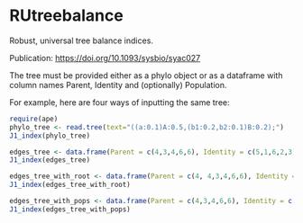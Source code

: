 # RUtreebalance

Robust, universal tree balance indices.

Publication: https://doi.org/10.1093/sysbio/syac027

The tree must be provided either as a phylo object or as a dataframe with column names Parent, Identity and (optionally) Population.

For example, here are four ways of inputting the same tree:

``` r
require(ape)
phylo_tree <- read.tree(text="((a:0.1)A:0.5,(b1:0.2,b2:0.1)B:0.2);")
J1_index(phylo_tree)

edges_tree <- data.frame(Parent = c(4,3,4,6,6), Identity = c(5,1,6,2,3))
J1_index(edges_tree)

edges_tree_with_root <- data.frame(Parent = c(4, 4,3,4,6,6), Identity = c(4, 5,1,6,2,3))
J1_index(edges_tree_with_root)

edges_tree_with_pops <- data.frame(Parent = c(4,3,4,6,6), Identity = c(5,1,6,2,3), Population = c(1,1,0,1,0))
J1_index(edges_tree_with_pops)
```
